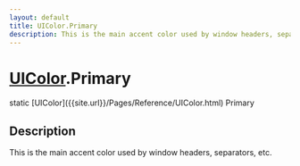 ```yaml
---
layout: default
title: UIColor.Primary
description: This is the main accent color used by window headers, separators, etc.
---
```

# [UIColor]({{site.url}}/Pages/Reference/UIColor.html).Primary

<div class='signature' markdown='1'>
static [UIColor]({{site.url}}/Pages/Reference/UIColor.html) Primary
</div>

## Description
This is the main accent color used by window headers,
separators, etc.

